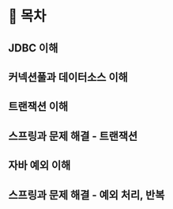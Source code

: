 # 📌 목차
## JDBC 이해
## 커넥션풀과 데이터소스 이해
## 트랜잭션 이해
## 스프링과 문제 해결 - 트랜잭션
## 자바 예외 이해
## 스프링과 문제 해결 - 예외 처리, 반복
